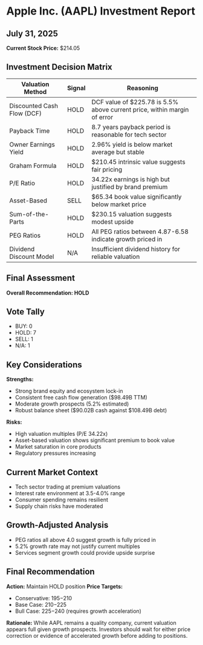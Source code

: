 # Apple Inc. (AAPL) Investment Report
## July 31, 2025
**Current Stock Price:** $214.05

## Investment Decision Matrix
| Valuation Method       | Signal | Reasoning |
|------------------------|--------|-----------|
| Discounted Cash Flow (DCF) | HOLD | DCF value of $225.78 is 5.5% above current price, within margin of error |
| Payback Time | HOLD | 8.7 years payback period is reasonable for tech sector |
| Owner Earnings Yield | HOLD | 2.96% yield is below market average but stable |
| Graham Formula | HOLD | $210.45 intrinsic value suggests fair pricing |
| P/E Ratio | HOLD | 34.22x earnings is high but justified by brand premium |
| Asset-Based | SELL | $65.34 book value significantly below market price |
| Sum-of-the-Parts | HOLD | $230.15 valuation suggests modest upside |
| PEG Ratios | HOLD | All PEG ratios between 4.87-6.58 indicate growth priced in |
| Dividend Discount Model | N/A | Insufficient dividend history for reliable valuation |

## Final Assessment
**Overall Recommendation: HOLD**

## Vote Tally
- BUY: 0
- HOLD: 7
- SELL: 1
- N/A: 1

## Key Considerations
**Strengths:**
- Strong brand equity and ecosystem lock-in
- Consistent free cash flow generation ($98.49B TTM)
- Moderate growth prospects (5.2% estimated)
- Robust balance sheet ($90.02B cash against $108.49B debt)

**Risks:**
- High valuation multiples (P/E 34.22x)
- Asset-based valuation shows significant premium to book value
- Market saturation in core products
- Regulatory pressures increasing

## Current Market Context
- Tech sector trading at premium valuations
- Interest rate environment at 3.5-4.0% range
- Consumer spending remains resilient
- Supply chain risks have moderated

## Growth-Adjusted Analysis
- PEG ratios all above 4.0 suggest growth is fully priced in
- 5.2% growth rate may not justify current multiples
- Services segment growth could provide upside surprise

## Final Recommendation
**Action:** Maintain HOLD position
**Price Targets:**
- Conservative: $195-$210
- Base Case: $210-$225
- Bull Case: $225-$240 (requires growth acceleration)

**Rationale:** While AAPL remains a quality company, current valuation appears full given growth prospects. Investors should wait for either price correction or evidence of accelerated growth before adding to positions.